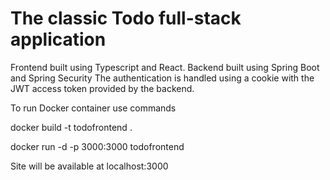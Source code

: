 # The classic Todo full-stack application

Frontend built using Typescript and React. Backend built using Spring Boot and Spring Security
The authentication is handled using a cookie with the JWT access token provided by the backend.

To run Docker container use commands

docker build -t todofrontend .

docker run -d -p 3000:3000 todofrontend

Site will be available at localhost:3000
